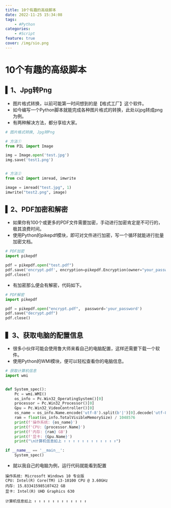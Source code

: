 ```yaml
---
title: 10个有趣的高级脚本
date: 2022-11-25 15:34:08
tags:
    - #Python
categories:
    - #Script
feature: true
cover: /img/sio.png
---
```


# 10个有趣的高级脚本  

## ▍1、Jpg转Png
- 图片格式转换，以前可能第一时间想到的是【格式工厂】这个软件。
- 如今编写一个Python脚本就能完成各种图片格式的转换，此处以jpg转成png为例。
- 有两种解决方法，都分享给大家。
```python
# 图片格式转换, Jpg转Png

# 方法①
from PIL import Image

img = Image.open('test.jpg')
img.save('test1.png')


# 方法②
from cv2 import imread, imwrite

image = imread("test.jpg", 1)
imwrite("test2.png", image)
```

## ▍2、PDF加密和解密
- 如果你有100个或更多的PDF文件需要加密，手动进行加密肯定是不可行的，极其浪费时间。
- 使用Python的pikepdf模块，即可对文件进行加密，写一个循环就能进行批量加密文档。
```python
# PDF加密
import pikepdf

pdf = pikepdf.open("test.pdf")
pdf.save('encrypt.pdf', encryption=pikepdf.Encryption(owner="your_password", user="your_password", R=4))
pdf.close()
```
- 有加密那么便会有解密，代码如下。
```python
# PDF解密
import pikepdf

pdf = pikepdf.open("encrypt.pdf",  password='your_password')
pdf.save("decrypt.pdf")
pdf.close()
```

## ▍3、获取电脑的配置信息
- 很多小伙伴可能会使用鲁大师来看自己的电脑配置，这样还需要下载一个软件。
- 使用Python的WMI模块，便可以轻松查看你的电脑信息。
```python
# 获取计算机信息
import wmi


def System_spec():
    Pc = wmi.WMI()
    os_info = Pc.Win32_OperatingSystem()[0]
    processor = Pc.Win32_Processor()[0]
    Gpu = Pc.Win32_VideoController()[0]
    os_name = os_info.Name.encode('utf-8').split(b'|')[0].decode('utf-8')
    ram = float(os_info.TotalVisibleMemorySize) / 1048576
    print(f'操作系统: {os_name}')
    print(f'CPU: {processor.Name}')
    print(f'内存: {ram} GB')
    print(f'显卡: {Gpu.Name}')
    print("\n计算机信息如上 ↑ ↑ ↑ ↑ ↑ ↑ ↑ ↑ ↑ ↑ ↑ ↑")

if __name__ == '__main__':
    System_spec()
```
- 就以我自己的电脑为例，运行代码就能看到配置
```text
操作系统: Microsoft Windows 10 专业版
CPU: Intel(R) Core(TM) i3-10100 CPU @ 3.60GHz
内存: 15.833415985107422 GB
显卡: Intel(R) UHD Graphics 630

计算机信息如上 ↑ ↑ ↑ ↑ ↑ ↑ ↑ ↑ ↑ ↑ ↑ ↑
```